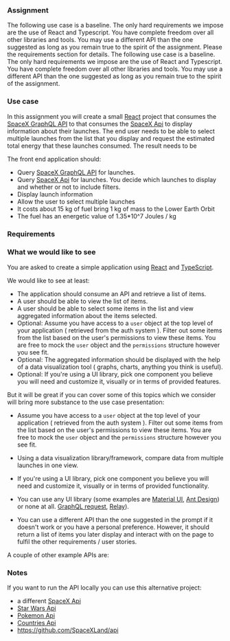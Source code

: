 ### Assignment

The following use case is a baseline. The only hard requirements we impose are the use of React and Typescript. You have complete freedom over all other libraries and tools. You may use a different API than the one suggested as long as you remain true to the spirit of the assignment. Please the requirements section for details.
The following use case is a baseline. The only hard requirements we impose are the use of React and Typescript. You have complete freedom over all other libraries and tools. You may use a different API than the one suggested as long as you remain true to the spirit of the assignment. 

### Use case

In this assignment you will create a small [React](https://reactjs.org/) project
that consumes the [SpaceX GraphQL API](https://api.spacex.land/graphql/) to
that consumes the [SpaceX Api](https://studio.apollographql.com/public/SpaceX-pxxbxen/home?variant=current) to
display information about their launches. The end user needs to be able to
select multiple launches from the list that you display and request the
estimated total energy that these launches consumed. The result needs to be

The front end application should:

- Query [SpaceX GraphQL API](https://api.spacex.land/graphql/) for launches.
- Query [SpaceX Api](https://studio.apollographql.com/public/SpaceX-pxxbxen/home?variant=current) for launches.
  You decide which launches to display and whether or not to include filters.
- Display launch information
- Allow the user to select multiple launches
- It costs about 15 kg of fuel bring 1 kg of mass to the Lower Earth Orbit
- The fuel has an energetic value of 1.35\*10^7 Joules / kg

### Requirements
### What we would like to see

You are asked to create a simple application using [React](https://reactjs.org/) and
[TypeScript](https://www.typescriptlang.org/).

We would like to see at least:

- The application should consume an API and retrieve a list of items.
- A user should be able to view the list of items.
- A user should be able to select some items in the list and view aggregated information about the items selected.
- Optional: Assume you have access to a `user` object at the top level of your application ( retrieved from the auth system ). Filter out some items from the list based on the user's permissions to view these items. You are free to mock the `user` object and the `permissions` structure however you see fit.
- Optional: The aggregated information should be displayed with the help of a data visualization tool ( graphs, charts, anything you think is useful).
- Optional: If you're using a UI library, pick one component you believe you will need and customize it, visually or in terms of provided features.

But it will be great if you can cover some of this topics which we consider will bring more substance to the use case presentation: 

-  Assume you have access to a `user` object at the top level of your application ( retrieved from the auth system ). Filter out some items from the list based on the user's permissions to view these items. You are free to mock the `user` object and the `permissions` structure however you see fit.
-  Using a data visualization library/framework, compare data from multiple launches in one view.
-  If you're using a UI library, pick one component you believe you will need and customize it, visually or in terms of provided functionality.

- You can use any UI library (some examples are [Material UI](https://mui.com/),
  [Ant Design](https://ant.design/)) or none at all.
  [GraphQL request](https://github.com/prisma-labs/graphql-request),
  [Relay](https://relay.dev/)).

- You can use a different API than the one suggested in the prompt if it doesn't work or you have a personal preference. However, it should return a list of items you later display and interact with on the page to fulfil the other requirements / user stories.

A couple of other example APIs are:
### Notes
If you want to run the API locally you can use this alternative project:

- a different [SpaceX Api](https://studio.apollographql.com/public/SpaceX-pxxbxen/home?variant=current)
- [Star Wars Api](https://studio.apollographql.com/public/SpaceX-pxxbxen/home?variant=current)
- [Pokemon Api](https://studio.apollographql.com/public/poke-gql/home?variant=current)
- [Countries Api](https://studio.apollographql.com/public/countries/home?variant=current)
- https://github.com/SpaceXLand/api

